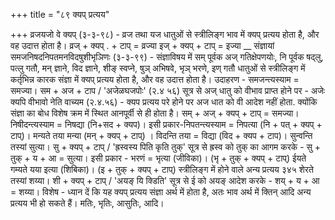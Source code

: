 +++
title = "८९ क्यप् प्रत्यय"

+++
व्रजयजो वे क्यप् (३-३-९८) - व्रज तथा यज धातुओं से स्त्रीलिङ्ग भाव में क्यप् प्रत्यय होता है, और वह उदात्त होता है। व्रज् + क्यप् . + टाप् = व्रज्या इज् + क्यप् + टाप् = इज्या
__ संज्ञायां समजनिषदनिपतमनविदषुशीभृञिणः (३-३-९९) -
संज्ञाविषय में सम् पूर्वक अज् गतिक्षेपणयोः, नि पूर्वक षद्लु, पत्लु गतौ, मन् ज्ञाने, विद ज्ञाने, शीङ् स्वप्ने, षुञ् अभिषवे, भृञ् भरणे, इण् गतौ धातुओं से स्त्रीलिङ्ग में कर्तृभिन्न कारक संज्ञा में क्यप् प्रत्यय होता है, और वह उदात्त होता है। उदाहरण -
समजन्त्यस्याम = समज्या। सम + अज + टाप / 'अजेळघजपोः' (२.४ ५६) सूत्र से अज् धातु को वीभाव प्राप्त होने पर -
अजेः क्यपि वीभावो नेति वाच्यम (२.४.५६) - क्यप प्रत्यय परे होने पर अज धात को वी आदेश नहीं होता. क्योंकि संज्ञा का बोध विशेष क्रम में स्थित आनपूर्वी से ही होता है। सम् + अज् + क्यप् + टाप् = समज्या।
निषीदन्त्यस्याम = निषद्या (नि+सद + क्यप)। इसी प्रकार-निपतन्त्यस्याम = निपत्या (नि + पत् + क्यप् + टाप्)। मन्यते तया मन्या (मन् + क्यप् + टाप्) । विदन्ति तया = विद्या (विद + क्यप + टाप)।
सुन्वन्ति तस्यां सुत्या। सु + क्यप् + टाप् / 'ह्रस्वस्य पिति कृति तुक्' सूत्र से ह्रस्व को तुक् का आगम करके - सु + तुक् + य + आ = सुत्या।
इसी प्रकार - भरणं = भृत्या (जीविका)। (भृ + तुक् + क्यप् + टाप्) ईयते गम्यते यया इत्या (शिबिका)। (इ + तुक् + क्यप् + टाप्)
स्त्रीलिङ्ग में होने वाले अन्य प्रत्यय
३४५
शेरते तस्यां शय्या। शी + क्यप् + टाप् / 'अयङ् यि क्डिति' सूत्र से ई को अयङ् आदेश करके - शय् + य + आ = शय्या।
विशेष - ध्यान दें कि यह क्यप् प्रत्यय संज्ञा अर्थ में होता है, अतः भाव अर्थ में क्तिन् आदि अन्य प्रत्यय भी हो सकते हैं। मतिः, भृतिः, आसुतिः, आदि।